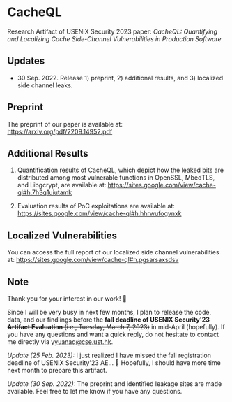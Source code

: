 # CacheQL
Research Artifact of USENIX Security 2023 paper: *CacheQL: Quantifying and Localizing Cache Side-Channel Vulnerabilities in Production Software*

## Updates

- 30 Sep. 2022. Release 1) preprint, 2) additional results, and 3) localized side channel leaks.

## Preprint

The preprint of our paper is available at: https://arxiv.org/pdf/2209.14952.pdf

## Additional Results

1. Quantification results of CacheQL, which depict how the leaked bits are distributed among most vulnerable functions in
OpenSSL, MbedTLS, and Libgcrypt, are available at: https://sites.google.com/view/cache-ql#h.7h3q1uiutamk

2. Evaluation results of PoC exploitations are available at: https://sites.google.com/view/cache-ql#h.hhrwufogvnxk

## Localized Vulnerabilities

You can access the full report of our localized side channel vulnerabilities at: https://sites.google.com/view/cache-ql#h.pgsarsaxsdsv

## Note

Thank you for your interest in our work! 😬

Since I will be very busy in next few months, I plan to release the code, data<s>, and our findlings before the **fall deadline of USENIX Security'23 Artifact Evaluation** (i.e., Tuesday, March 7, 2023)</s> in mid-April (hopefully). If you have any questions and want a quick reply, do not hesitate to contact me directly via yyuanaq@cse.ust.hk.

*Update (25 Feb. 2023):* I just realized I have missed the fall registration deadline of USENIX Security'23 AE... 🫠 Hopefully, I should have more time next month to prepare this artifact.

*Update (30 Sep. 2022):* The preprint and identified leakage sites are made available. Feel free to let me know if you have any questions.
